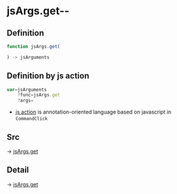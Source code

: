 # jsArgs.get--

## Definition

```js.js
function jsArgs.get(

) -> jsArguments
```


## Definition by js action

```js.js
var=jsArguments
	?func=jsArgs.get
	?args=

```

- [js action](#) is annotation-oriented language based on javascript in `CommandClick`

## Src

-> [jsArgs.get](https://github.com/puutaro/CommandClick/blob/master/app/src/main/java/com/puutaro/commandclick/fragment_lib/terminal_fragment/js_interface/JsArgs.kt#L14)

## Detail

-> [jsArgs.get](https://github.com/puutaro/CommandClick/blob/master/md/developer/js_interface/details/JsArgs/get.md)

